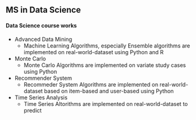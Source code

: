 ## MS in Data Science

#### Data Science course works

- Advanced Data Mining
  - Machine Learning Algorithms, especially Ensemble algorithms are implemented on real-world-dataset using Python and R
- Monte Carlo
  - Monte Carlo Algorithms are implemented on variate study cases using Python
- Recommender System
  - Recommeder System Algorithms are implemented on real-world-dataset based on item-based and user-based using Python
- Time Series Analysis
  - Time Series Altorithms are implemented on real-world-dataset to predict
